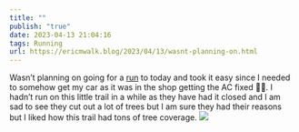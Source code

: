 ```yaml
---
title: ""
publish: "true"
date: 2023-04-13 21:04:16
tags: Running
url: https://ericmwalk.blog/2023/04/13/wasnt-planning-on.html
---
```


Wasn’t planning on going for a [run](http://www.strava.com/activities/8885699379) to today and took it easy since I needed to somehow get my car as it was in the shop getting the AC fixed 🤦‍♂️. I hadn’t run on this little trail in a while as they have had it closed and I am sad to see they cut out a lot of trees but I am sure they had their reasons but I liked how this trail had tons of tree coverage.
![](https://ericmwalk.blog/uploads/2023/e3d824d085.jpg)